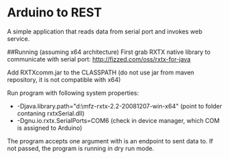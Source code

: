 Arduino to REST 
=============================

A simple application that reads data from serial port and invokes web service.

##Running (assuming x64 architecture)
First grab RXTX native library to communicate with serial port: http://fizzed.com/oss/rxtx-for-java
 
Add RXTXcomm.jar to the CLASSPATH (do not use jar from maven repository, it is not compatible with x64)

Run program with following system properties:
 * -Djava.library.path="d:\mfz-rxtx-2.2-20081207-win-x64" (point to folder contaning rxtxSerial.dll)
 * -Dgnu.io.rxtx.SerialPorts=COM6 (check in device manager, which COM is assigned to Arduino)
 
The program accepts one argument with is an endpoint to sent data to. If not passed, the program is running in dry run mode.  